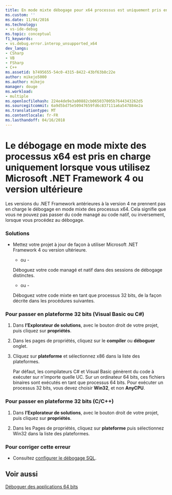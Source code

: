 ```yaml
---
title: En mode mixte débogage pour x64 processus est uniquement pris en charge à l’aide de Microsoft.NET Framework 4 ou supérieur | Documents Microsoft
ms.custom: ''
ms.date: 11/04/2016
ms.technology:
- vs-ide-debug
ms.topic: conceptual
f1_keywords:
- vs.debug.error.interop_unsupported_x64
dev_langs:
- CSharp
- VB
- FSharp
- C++
ms.assetid: b7495655-54c0-4315-8422-43bf63b8c22e
author: mikejo5000
ms.author: mikejo
manager: douge
ms.workload:
- multiple
ms.openlocfilehash: 224e4de9e3a00882cb065037005b7644343262d5
ms.sourcegitcommit: 6a9d5bd75e50947659fd6c837111a6a547884e2a
ms.translationtype: MT
ms.contentlocale: fr-FR
ms.lasthandoff: 04/16/2018
---
```

# <a name="mixed-mode-debugging-for-x64-processes-is-only-supported-when-using-microsoftnet-framework-4-or-greater"></a>Le débogage en mode mixte des processus x64 est pris en charge uniquement lorsque vous utilisez Microsoft .NET Framework 4 ou version ultérieure
Les versions du .NET Framework antérieures à la version 4 ne prennent pas en charge le débogage en mode mixte des processus x64. Cela signifie que vous ne pouvez pas passer du code managé au code natif, ou inversement, lorsque vous procédez au débogage.  
  
### <a name="workarounds"></a>Solutions  
  
-   Mettez votre projet à jour de façon à utiliser Microsoft .NET Framework 4 ou version ultérieure.  
  
     - ou -  
  
     Déboguez votre code managé et natif dans des sessions de débogage distinctes.  
  
     - ou -  
  
     Déboguez votre code mixte en tant que processus 32 bits, de la façon décrite dans les procédures suivantes.  
  
### <a name="to-change-the-platform-to-32-bit-visual-basic-or-c"></a>Pour passer en plateforme 32 bits (Visual Basic ou C#)  
  
1.  Dans **l’Explorateur de solutions**, avec le bouton droit de votre projet, puis cliquez sur **propriétés**.  
  
2.  Dans les pages de propriétés, cliquez sur le **compiler** ou **déboguer** onglet.  
  
3.  Cliquez sur **plateforme** et sélectionnez x86 dans la liste des plateformes.  
  
     Par défaut, les compilateurs C# et Visual Basic génèrent du code à exécuter sur n'importe quelle UC. Sur un ordinateur 64 bits, ces fichiers binaires sont exécutés en tant que processus 64 bits. Pour exécuter un processus 32 bits, vous devez choisir **Win32**, et non **AnyCPU**.  
  
### <a name="to-change-the-platform-to-32-bit-cc"></a>Pour passer en plateforme 32 bits (C/C++)  
  
1.  Dans **l’Explorateur de solutions**, avec le bouton droit de votre projet, puis cliquez sur **propriétés**.  
  
2.  Dans les Pages de propriétés, cliquez sur **plateforme** puis sélectionnez Win32 dans la liste des plateformes.  
  
### <a name="to-correct-this-error"></a>Pour corriger cette erreur  
  
-   Consultez [configurer le débogage SQL](http://msdn.microsoft.com/en-us/3db09e68-edcc-42de-9c22-4e97cfd55ab3).  
  
## <a name="see-also"></a>Voir aussi  
 [Déboguer des applications 64 bits](../debugger/debug-64-bit-applications.md)